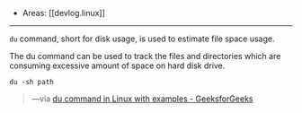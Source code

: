 
- Areas: [[devlog.linux]]

---

`du` command, short for disk usage, is used to estimate file space usage.

The du command can be used to track the files and directories which are consuming excessive amount of space on hard disk drive.

`du -sh path`

> —via [du command in Linux with examples - GeeksforGeeks](https://www.geeksforgeeks.org/du-command-linux-examples/)
